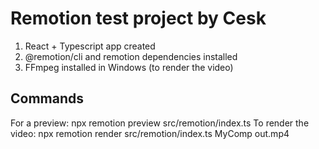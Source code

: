 # Remotion test project by Cesk
1. React + Typescript app created
2. @remotion/cli and remotion dependencies installed
3. FFmpeg installed in Windows (to render the video)

## Commands
For a preview: npx remotion preview src/remotion/index.ts
To render the video: npx remotion render src/remotion/index.ts MyComp out.mp4

